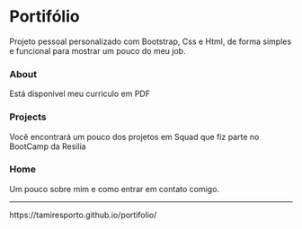 # Portifólio
Projeto pessoal personalizado com Bootstrap, Css e Html, de forma simples e funcional para mostrar um pouco do meu job.

<h3>About</h3>
Está disponivel meu curriculo em PDF

<h3>Projects</h3>
Você encontrará um pouco dos projetos em Squad que fiz parte no BootCamp da Resilia

<h3>Home</h3>
Um pouco sobre mim e como entrar em contato comigo.

<hr>
 https://tamiresporto.github.io/portifolio/
